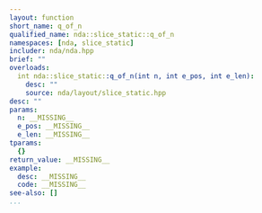 ```yaml
---
layout: function
short_name: q_of_n
qualified_name: nda::slice_static::q_of_n
namespaces: [nda, slice_static]
includer: nda/nda.hpp
brief: ""
overloads:
  int nda::slice_static::q_of_n(int n, int e_pos, int e_len):
    desc: ""
    source: nda/layout/slice_static.hpp
desc: ""
params:
  n: __MISSING__
  e_pos: __MISSING__
  e_len: __MISSING__
tparams:
  {}
return_value: __MISSING__
example:
  desc: __MISSING__
  code: __MISSING__
see-also: []
...
```


